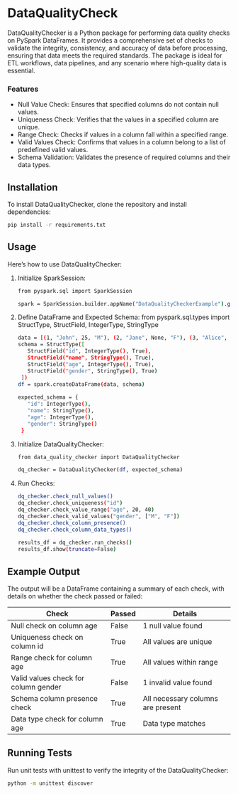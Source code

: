 # DataQualityCheck

DataQualityChecker is a Python package for performing data quality checks on PySpark DataFrames. It provides a comprehensive set of checks to validate the integrity, consistency, and accuracy of data before processing, ensuring that data meets the required standards. The package is ideal for ETL workflows, data pipelines, and any scenario where high-quality data is essential.

### Features
* Null Value Check: Ensures that specified columns do not contain null values.
* Uniqueness Check: Verifies that the values in a specified column are unique.
* Range Check: Checks if values in a column fall within a specified range.
* Valid Values Check: Confirms that values in a column belong to a list of predefined valid values.
* Schema Validation: Validates the presence of required columns and their data types.

## Installation
To install DataQualityChecker, clone the repository and install dependencies:

```bash
pip install -r requirements.txt
```

## Usage
Here’s how to use DataQualityChecker:

1. Initialize SparkSession:

   ```bash
   from pyspark.sql import SparkSession

   spark = SparkSession.builder.appName("DataQualityCheckerExample").getOrCreate()
   ```

2. Define DataFrame and Expected Schema:
   from pyspark.sql.types import StructType, StructField, IntegerType, StringType

   ```bash
   data = [(1, "John", 25, "M"), (2, "Jane", None, "F"), (3, "Alice", 35, None)]
   schema = StructType([
      StructField("id", IntegerType(), True),
      StructField("name", StringType(), True),
      StructField("age", IntegerType(), True),
      StructField("gender", StringType(), True)
    ])
   df = spark.createDataFrame(data, schema)
    
   expected_schema = {
      "id": IntegerType(),
      "name": StringType(),
      "age": IntegerType(),
      "gender": StringType()
    }
   ```
3. Initialize DataQualityChecker:
   ```bash
   from data_quality_checker import DataQualityChecker

   dq_checker = DataQualityChecker(df, expected_schema)
   ```

4. Run Checks:
   ```bash
   dq_checker.check_null_values()
   dq_checker.check_uniqueness("id")
   dq_checker.check_value_range("age", 20, 40)
   dq_checker.check_valid_values("gender", ["M", "F"])
   dq_checker.check_column_presence()
   dq_checker.check_column_data_types()
    
   results_df = dq_checker.run_checks()
   results_df.show(truncate=False)
   ```

## Example Output

The output will be a DataFrame containing a summary of each check, with details on whether the check passed or failed:

| Check                           | Passed | Details                            |
|---------------------------------|--------|------------------------------------|
| Null check on column age        | False  | 1 null value found                |
| Uniqueness check on column id   | True   | All values are unique             |
| Range check for column age      | True   | All values within range           |
| Valid values check for column gender | False | 1 invalid value found      |
| Schema column presence check    | True   | All necessary columns are present |
| Data type check for column age  | True   | Data type matches                 |


## Running Tests
Run unit tests with unittest to verify the integrity of the DataQualityChecker:
```bash
python -m unittest discover
```



 



  



